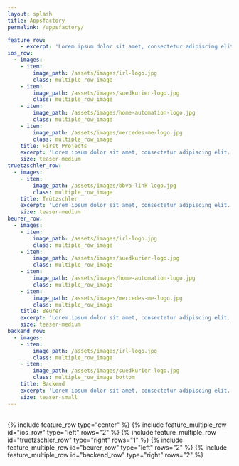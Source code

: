 ```yaml
---
layout: splash
title: Appsfactory
permalink: /appsfactory/

feature_row:
    - excerpt: 'Lorem ipsum dolor sit amet, consectetur adipiscing elit. Morbi neque purus, volutpat ut purus nec, ultrices venenatis erat. Maecenas fermentum scelerisque justo, ullamcorper tristique tortor tristique ut.'
ios_row:
  - images:
    - item:
        image_path: /assets/images/irl-logo.jpg
        class: multiple_row_image
    - item:
        image_path: /assets/images/suedkurier-logo.jpg
        class: multiple_row_image
    - item:
        image_path: /assets/images/home-automation-logo.jpg
        class: multiple_row_image
    - item:
        image_path: /assets/images/mercedes-me-logo.jpg
        class: multiple_row_image
    title: First Projects
    excerpt: 'Lorem ipsum dolor sit amet, consectetur adipiscing elit. Morbi neque purus, volutpat ut purus nec, ultrices venenatis erat. Maecenas fermentum scelerisque justo, ullamcorper tristique tortor tristique ut.'
    size: teaser-medium
truetzschler_row:
  - images:
    - item:
        image_path: /assets/images/bbva-link-logo.jpg
        class: multiple_row_image
    title: Trützschler
    excerpt: 'Lorem ipsum dolor sit amet, consectetur adipiscing elit. Morbi neque purus, volutpat ut purus nec, ultrices venenatis erat. Maecenas fermentum scelerisque justo, ullamcorper tristique tortor tristique ut. (trü ios)'
    size: teaser-medium
beurer_row:
  - images:
    - item:
        image_path: /assets/images/irl-logo.jpg
        class: multiple_row_image
    - item:
        image_path: /assets/images/suedkurier-logo.jpg
        class: multiple_row_image
    - item:
        image_path: /assets/images/home-automation-logo.jpg
        class: multiple_row_image
    - item:
        image_path: /assets/images/mercedes-me-logo.jpg
        class: multiple_row_image
    title: Beurer
    excerpt: 'Lorem ipsum dolor sit amet, consectetur adipiscing elit. Morbi neque purus, volutpat ut purus nec, ultrices venenatis erat. Maecenas fermentum scelerisque justo, ullamcorper tristique tortor tristique ut. (beurer ios)'
    size: teaser-medium
backend_row:
  - images:
    - item:
        image_path: /assets/images/irl-logo.jpg
        class: multiple_row_image
    - item:
        image_path: /assets/images/suedkurier-logo.jpg
        class: multiple_row_image bottom
    title: Backend
    excerpt: 'Lorem ipsum dolor sit amet, consectetur adipiscing elit. Morbi neque purus, volutpat ut purus nec, ultrices venenatis erat. Maecenas fermentum scelerisque justo, ullamcorper tristique tortor tristique ut.'
    size: teaser-small
---
```


<div style="margin-top:30px;">
  {% include feature_row type="center" %}
  {% include feature_multiple_row id="ios_row" type="left" rows="2" %}
  {% include feature_multiple_row id="truetzschler_row" type="right" rows="1" %}
  {% include feature_multiple_row id="beurer_row" type="left" rows="2" %}
  {% include feature_multiple_row id="backend_row" type="right" rows="2" %}
</div>